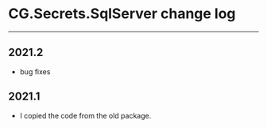 # CG.Secrets.SqlServer change log
---

## 2021.2

* bug fixes

## 2021.1

* I copied the code from the old package.

